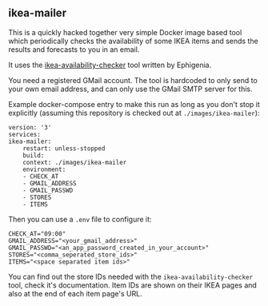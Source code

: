 ## ikea-mailer

This is a quickly hacked together very simple Docker image based tool which periodically checks the availability of some IKEA items and sends the results and forecasts to you in an email.

It uses the [ikea-availability-checker](https://github.com/Ephigenia/ikea-availability-checker) tool written by Ephigenia.

You need a registered GMail account. The tool is hardcoded to only send to your own email address, and can only use the GMail SMTP server for this.

Example docker-compose entry to make this run as long as you don't stop it explicitly (assuming this repository is checked out at `./images/ikea-mailer`):

    version: '3'
    services:
    ikea-mailer:
        restart: unless-stopped
        build:
        context: ./images/ikea-mailer
        environment:
        - CHECK_AT
        - GMAIL_ADDRESS
        - GMAIL_PASSWD
        - STORES
        - ITEMS

Then you can use a `.env` file to configure it:

    CHECK_AT="09:00"
    GMAIL_ADDRESS="<your_gmail_address>"
    GMAIL_PASSWD="<an_app_password_created_in_your_account>"
    STORES="<comma_seperated_store_ids>"
    ITEMS="<space separated item ids>"

You can find out the store IDs needed with the `ikea-availability-checker` tool, check it's documentation. Item IDs are shown on their IKEA pages and also at the end of each item page's URL.
